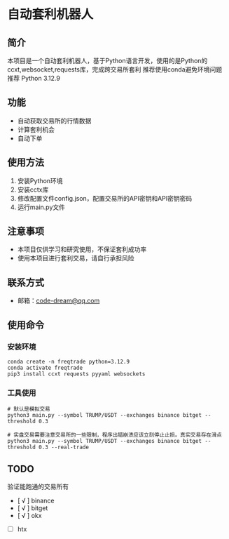 # 自动套利机器人

## 简介

本项目是一个自动套利机器人，基于Python语言开发，使用的是Python的ccxt,websocket,requests库，完成跨交易所套利
推荐使用conda避免环境问题
推荐 Python 3.12.9

## 功能

- 自动获取交易所的行情数据
- 计算套利机会
- 自动下单

## 使用方法

1. 安装Python环境
2. 安装cctx库
3. 修改配置文件config.json，配置交易所的API密钥和API密钥密码
4. 运行main.py文件



## 注意事项

- 本项目仅供学习和研究使用，不保证套利成功率
- 使用本项目进行套利交易，请自行承担风险

## 联系方式

- 邮箱：code-dream@qq.com

## 使用命令

### 安装环境

``` shell
conda create -n freqtrade python=3.12.9
conda activate freqtrade
pip3 install ccxt requests pyyaml websockets
```

### 工具使用

``` shell
# 默认是模拟交易
python3 main.py --symbol TRUMP/USDT --exchanges binance bitget --threshold 0.3

# 实盘交易需要注意交易所的一些限制，程序出错崩溃应该立刻停止止损。真实交易存在滑点
python3 main.py --symbol TRUMP/USDT --exchanges binance bitget --threshold 0.3 --real-trade
```

## TODO

验证能跑通的交易所有

- [ √ ] binance
- [ √ ] bitget
- [ √ ] okx
- [ ] htx
